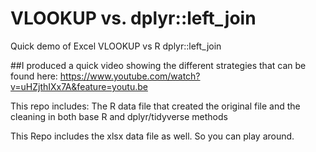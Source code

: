 # VLOOKUP vs. dplyr::left_join
Quick demo of Excel VLOOKUP vs R dplyr::left_join

##I produced a quick video showing the different strategies that can be found here:
https://www.youtube.com/watch?v=uHZjthIXx7A&feature=youtu.be

This repo includes:
The R data file that created the original file and the cleaning in both base R and dplyr/tidyverse methods

This Repo includes the xlsx data file as well. So you can play around.

